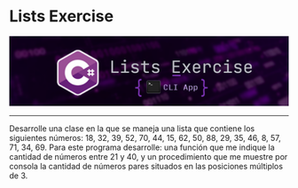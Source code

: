 # Lists Exercise

<img src="./Img/design-list-exercise.png">

<hr>

<p>
  Desarrolle una clase en la que se maneja
  una lista que contiene los siguientes
  números: 18, 32, 39, 52, 70, 44, 15, 62, 50,
  88, 29, 35, 46, 8, 57, 71, 34, 69. Para este
  programa desarrolle: una función que me indique
  la cantidad de números entre 21 y 40, y un
  procedimiento que me muestre por consola la
  cantidad de números pares situados en las
  posiciones múltiplos de 3.
</p>
